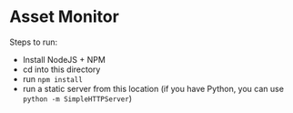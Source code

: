 Asset Monitor
=============

Steps to run:

- Install NodeJS + NPM
- cd into this directory
- run `npm install`
- run a static server from this location (if you have Python, you can use `python -m SimpleHTTPServer`)

